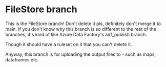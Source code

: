 # FileStore branch

This is the FileStore branch! Don't delete it pls, definitely don't merge it to main.
If you don't know why this branch is so different to the rest of the branches, it's kind of like Azure Data Factory's adf_publish branch.

Though it should have a ruleset on it that you can't delete it.

Anyway, this branch is for uploading the output files to - such as maps, dataframes etc.
